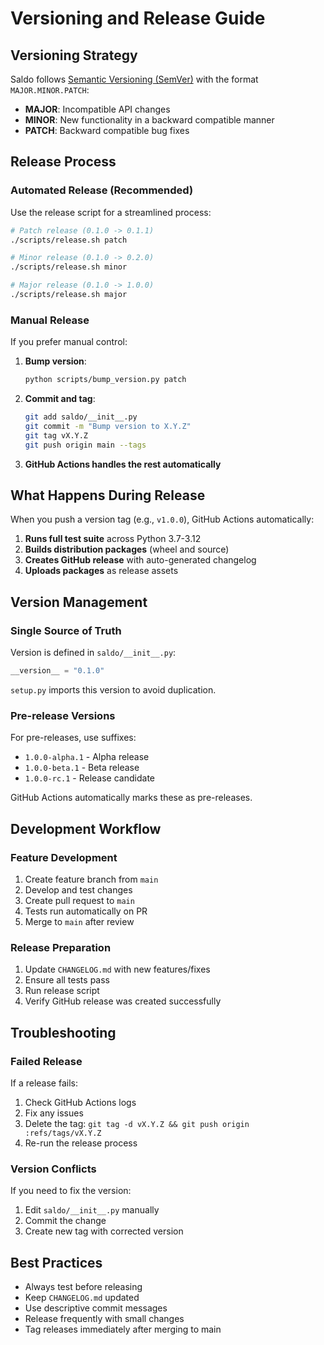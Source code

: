 # Versioning and Release Guide

## Versioning Strategy

Saldo follows [Semantic Versioning (SemVer)](https://semver.org/) with the format `MAJOR.MINOR.PATCH`:

- **MAJOR**: Incompatible API changes
- **MINOR**: New functionality in a backward compatible manner
- **PATCH**: Backward compatible bug fixes

## Release Process

### Automated Release (Recommended)

Use the release script for a streamlined process:

```bash
# Patch release (0.1.0 -> 0.1.1)
./scripts/release.sh patch

# Minor release (0.1.0 -> 0.2.0)
./scripts/release.sh minor

# Major release (0.1.0 -> 1.0.0)
./scripts/release.sh major
```

### Manual Release

If you prefer manual control:

1. **Bump version**:

   ```bash
   python scripts/bump_version.py patch
   ```

2. **Commit and tag**:

   ```bash
   git add saldo/__init__.py
   git commit -m "Bump version to X.Y.Z"
   git tag vX.Y.Z
   git push origin main --tags
   ```

3. **GitHub Actions handles the rest automatically**

## What Happens During Release

When you push a version tag (e.g., `v1.0.0`), GitHub Actions automatically:

1. **Runs full test suite** across Python 3.7-3.12
2. **Builds distribution packages** (wheel and source)
3. **Creates GitHub release** with auto-generated changelog
4. **Uploads packages** as release assets

## Version Management

### Single Source of Truth

Version is defined in `saldo/__init__.py`:

```python
__version__ = "0.1.0"
```

`setup.py` imports this version to avoid duplication.

### Pre-release Versions

For pre-releases, use suffixes:

- `1.0.0-alpha.1` - Alpha release
- `1.0.0-beta.1` - Beta release
- `1.0.0-rc.1` - Release candidate

GitHub Actions automatically marks these as pre-releases.

## Development Workflow

### Feature Development

1. Create feature branch from `main`
2. Develop and test changes
3. Create pull request to `main`
4. Tests run automatically on PR
5. Merge to `main` after review

### Release Preparation

1. Update `CHANGELOG.md` with new features/fixes
2. Ensure all tests pass
3. Run release script
4. Verify GitHub release was created successfully

## Troubleshooting

### Failed Release

If a release fails:

1. Check GitHub Actions logs
2. Fix any issues
3. Delete the tag: `git tag -d vX.Y.Z && git push origin :refs/tags/vX.Y.Z`
4. Re-run the release process

### Version Conflicts

If you need to fix the version:

1. Edit `saldo/__init__.py` manually
2. Commit the change
3. Create new tag with corrected version

## Best Practices

- Always test before releasing
- Keep `CHANGELOG.md` updated
- Use descriptive commit messages
- Release frequently with small changes
- Tag releases immediately after merging to main
